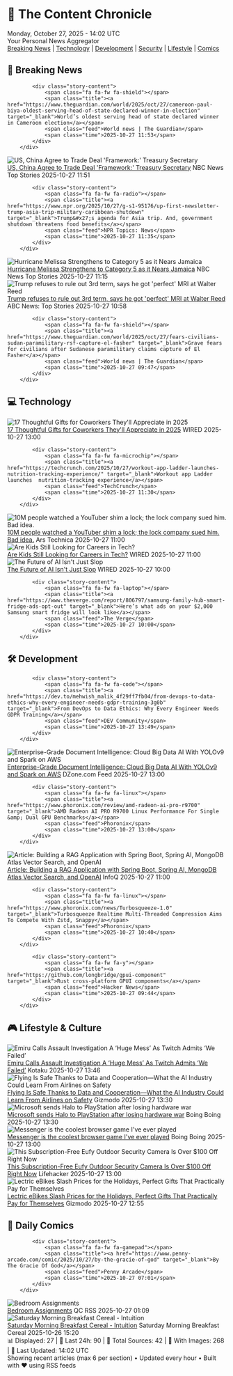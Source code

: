 <!-- Processing 54 RSS feeds at 2025-10-27 14:01:55 UTC -->
<!-- Processing: Garfield -->
<!-- Processing: Cyanide & Happiness -->
<!-- Processing: BBC Breaking News -->
<!-- Processing: NPR News -->
<!-- Processing: Reuters World News -->
<!-- Processing: NBC News Breaking -->
<!-- Processing: Guardian World News -->
<!-- Processing: O'Reilly Radar -->
<!-- Processing: WIRED -->
<!-- Processing: Slashdot -->
<!-- Processing: Dev.to -->
<!-- Processing: StackOverflow Blog -->
<!-- Processing: It's FOSS -->
<!-- Error processing https://itsfoss.com/rss/: The read operation timed out -->
<!-- Processing: OMG! Ubuntu -->
<!-- Processing: DistroWatch -->
<!-- Processing: Linux.com -->
<!-- Processing: Red Hat Blog -->
<!-- Processing: Ubuntu Blog -->
<!-- Processing: Gizmodo -->
<!-- Processing: Kotaku -->
<!-- Processing: Boing Boing -->
<!-- Processing: Krebs on Security -->
<!-- Generated 8 new posts out of 22 feeds processed -->
<div class="newspaper-header">
    <h1 class="newspaper-title">📰 The Content Chronicle</h1>
    <div class="newspaper-date">Monday, October 27, 2025 - 14:02 UTC</div>
    <div class="newspaper-subtitle">Your Personal News Aggregator</div>
</div>

<div class="newspaper-nav">
    <a href="#breaking">Breaking News</a> |
    <a href="#tech">Technology</a> |
    <a href="#dev">Development</a> |
    <a href="#security">Security</a> |
    <a href="#lifestyle">Lifestyle</a> |
    <a href="#webcomics">Comics</a>
</div>

<div class="news-section breaking-news" id="breaking">
<h2 class="section-header">🚨 Breaking News</h2>
<div class="stories-container">
<div class="story">
            
            <div class="story-content">
                <span class="fa fa-fw fa-shield"></span>
                <span class="title"><a href="https://www.theguardian.com/world/2025/oct/27/cameroon-paul-biya-oldest-serving-head-of-state-declared-winner-in-election" target="_blank">World’s oldest serving head of state declared winner in Cameroon election</a></span>
                <span class="feed">World news | The Guardian</span>
                <span class="time">2025-10-27 11:53</span>
            </div>
        </div>
<div class="story">
            <img src="https://media-cldnry.s-nbcnews.com/image/upload/t_fit_1500w/mpx/2704722219/2025_10/1761565859402_tdy_news_7a_peter_trump_china_deal_251027_1920x1080-pzrx8z.jpg" alt="US, China Agree to Trade Deal &#x27;Framework:&#x27; Treasury Secretary" class="story-image" loading="lazy" onerror="this.style.display='none'">
            <div class="story-content">
                <span class="fa fa-fw fa-broadcast-tower"></span>
                <span class="title"><a href="https://www.today.com/video/treasury-secretary-says-100-tariff-on-china-is-now-off-the-table-250685509693" target="_blank">US, China Agree to Trade Deal &#x27;Framework:&#x27; Treasury Secretary</a></span>
                <span class="feed">NBC News Top Stories</span>
                <span class="time">2025-10-27 11:51</span>
            </div>
        </div>
<div class="story">
            
            <div class="story-content">
                <span class="fa fa-fw fa-radio"></span>
                <span class="title"><a href="https://www.npr.org/2025/10/27/g-s1-95176/up-first-newsletter-trump-asia-trip-military-caribbean-shutdown" target="_blank">Trump&#x27;s agenda for Asia trip. And, government shutdown threatens food benefits</a></span>
                <span class="feed">NPR Topics: News</span>
                <span class="time">2025-10-27 11:35</span>
            </div>
        </div>
<div class="story">
            <img src="https://media-cldnry.s-nbcnews.com/image/upload/t_fit_1500w/mpx/2704722219/2025_10/1761563710922_tdy_news_7a_solis_hurricane_melissa_251027_1920x1080-o09ela.jpg" alt="Hurricane Melissa Strengthens to Category 5 as it Nears Jamaica" class="story-image" loading="lazy" onerror="this.style.display='none'">
            <div class="story-content">
                <span class="fa fa-fw fa-broadcast-tower"></span>
                <span class="title"><a href="https://www.today.com/video/hurricane-melissa-grows-to-a-category-5-threatening-jamaica-250681413864" target="_blank">Hurricane Melissa Strengthens to Category 5 as it Nears Jamaica</a></span>
                <span class="feed">NBC News Top Stories</span>
                <span class="time">2025-10-27 11:15</span>
            </div>
        </div>
<div class="story">
            <img src="https://s.abcnews.com/images/International/Trump-Japan-DB-251027_1761558181048_hpMain_4x3t_384.jpg" alt="Trump refuses to rule out 3rd term, says he got &#x27;perfect&#x27; MRI at Walter Reed" class="story-image" loading="lazy" onerror="this.style.display='none'">
            <div class="story-content">
                <span class="fa fa-fw fa-tv"></span>
                <span class="title"><a href="https://abcnews.go.com/Politics/trump-refuses-rule-3rd-term-perfect-mri-walter/story?id=126891128" target="_blank">Trump refuses to rule out 3rd term, says he got &#x27;perfect&#x27; MRI at Walter Reed</a></span>
                <span class="feed">ABC News: Top Stories</span>
                <span class="time">2025-10-27 10:58</span>
            </div>
        </div>
<div class="story">
            
            <div class="story-content">
                <span class="fa fa-fw fa-shield"></span>
                <span class="title"><a href="https://www.theguardian.com/world/2025/oct/27/fears-civilians-sudan-paramilitary-rsf-capture-el-fasher" target="_blank">Grave fears for civilians after Sudanese paramilitary claims capture of El Fasher</a></span>
                <span class="feed">World news | The Guardian</span>
                <span class="time">2025-10-27 09:47</span>
            </div>
        </div>
</div>
</div>
<div class="news-section tech-news" id="tech">
<h2 class="section-header">💻 Technology</h2>
<div class="stories-container">
<div class="story">
            <img src="https://media.wired.com/photos/683f7e7e3188facfa0309eda/master/pass/Update-%20Best%20Gifts%20for%20Coworkers_.png" alt="17 Thoughtful Gifts for Coworkers They&#x27;ll Appreciate in 2025" class="story-image" loading="lazy" onerror="this.style.display='none'">
            <div class="story-content">
                <span class="fa fa-fw fa-bolt"></span>
                <span class="title"><a href="https://www.wired.com/gallery/gifts-for-coworkers/" target="_blank">17 Thoughtful Gifts for Coworkers They&#x27;ll Appreciate in 2025</a></span>
                <span class="feed">WIRED</span>
                <span class="time">2025-10-27 13:00</span>
            </div>
        </div>
<div class="story">
            
            <div class="story-content">
                <span class="fa fa-fw fa-microchip"></span>
                <span class="title"><a href="https://techcrunch.com/2025/10/27/workout-app-ladder-launches-nutrition-tracking-experience/" target="_blank">Workout app Ladder launches  nutrition-tracking experience</a></span>
                <span class="feed">TechCrunch</span>
                <span class="time">2025-10-27 11:30</span>
            </div>
        </div>
<div class="story">
            <img src="https://cdn.arstechnica.net/wp-content/uploads/2025/10/lockpick-death-500x500.jpg" alt="10M people watched a YouTuber shim a lock; the lock company sued him. Bad idea." class="story-image" loading="lazy" onerror="this.style.display='none'">
            <div class="story-content">
                <span class="fa fa-fw fa-cog"></span>
                <span class="title"><a href="https://arstechnica.com/tech-policy/2025/10/suing-a-popular-youtuber-who-shimmed-a-130-lock-what-could-possibly-go-wrong/" target="_blank">10M people watched a YouTuber shim a lock; the lock company sued him. Bad idea.</a></span>
                <span class="feed">Ars Technica</span>
                <span class="time">2025-10-27 11:00</span>
            </div>
        </div>
<div class="story">
            <img src="https://media.wired.com/photos/68fb65b6f2565237e4a7b4dd/master/pass/102725_Kids-Careers-In-Tech.jpg" alt="Are Kids Still Looking for Careers in Tech?" class="story-image" loading="lazy" onerror="this.style.display='none'">
            <div class="story-content">
                <span class="fa fa-fw fa-bolt"></span>
                <span class="title"><a href="https://www.wired.com/story/teens-stem-school-career-artificial-intelligence/" target="_blank">Are Kids Still Looking for Careers in Tech?</a></span>
                <span class="feed">WIRED</span>
                <span class="time">2025-10-27 11:00</span>
            </div>
        </div>
<div class="story">
            <img src="https://media.wired.com/photos/68cb465cdb9cd0e442a2080a/master/pass/neuralviz_1.gif" alt="The Future of AI Isn&#x27;t Just Slop" class="story-image" loading="lazy" onerror="this.style.display='none'">
            <div class="story-content">
                <span class="fa fa-fw fa-bolt"></span>
                <span class="title"><a href="https://www.wired.com/story/the-future-of-ai-media-parody-of-the-apocalypse-guy-named-josh/" target="_blank">The Future of AI Isn&#x27;t Just Slop</a></span>
                <span class="feed">WIRED</span>
                <span class="time">2025-10-27 10:00</span>
            </div>
        </div>
<div class="story">
            
            <div class="story-content">
                <span class="fa fa-fw fa-laptop"></span>
                <span class="title"><a href="https://www.theverge.com/report/806797/samsung-family-hub-smart-fridge-ads-opt-out" target="_blank">Here’s what ads on your $2,000 Samsung smart fridge will look like</a></span>
                <span class="feed">The Verge</span>
                <span class="time">2025-10-27 10:00</span>
            </div>
        </div>
</div>
</div>
<div class="news-section dev-news" id="dev">
<h2 class="section-header">🛠️ Development</h2>
<div class="stories-container">
<div class="story">
            
            <div class="story-content">
                <span class="fa fa-fw fa-code"></span>
                <span class="title"><a href="https://dev.to/mehwish_malik_4f29ff7fb04/from-devops-to-data-ethics-why-every-engineer-needs-gdpr-training-3g0b" target="_blank">From DevOps to Data Ethics: Why Every Engineer Needs GDPR Training</a></span>
                <span class="feed">DEV Community</span>
                <span class="time">2025-10-27 13:49</span>
            </div>
        </div>
<div class="story">
            <img src="https://dz2cdn1.dzone.com/thumbnail?fid=18712480&w=600" alt="Enterprise-Grade Document Intelligence: Cloud Big Data AI With YOLOv9 and Spark on AWS" class="story-image" loading="lazy" onerror="this.style.display='none'">
            <div class="story-content">
                <span class="fa fa-fw fa-newspaper"></span>
                <span class="title"><a href="https://dzone.com/articles/document-intelligence-yolov9-spark-aws" target="_blank">Enterprise-Grade Document Intelligence: Cloud Big Data AI With YOLOv9 and Spark on AWS</a></span>
                <span class="feed">DZone.com Feed</span>
                <span class="time">2025-10-27 13:00</span>
            </div>
        </div>
<div class="story">
            
            <div class="story-content">
                <span class="fa fa-fw fa-linux"></span>
                <span class="title"><a href="https://www.phoronix.com/review/amd-radeon-ai-pro-r9700" target="_blank">AMD Radeon AI PRO R9700 Linux Performance For Single &amp; Dual GPU Benchmarks</a></span>
                <span class="feed">Phoronix</span>
                <span class="time">2025-10-27 13:00</span>
            </div>
        </div>
<div class="story">
            <img src="https://res.infoq.com/articles/rag-with-spring-mongo-open-ai/en/headerimage/rag-with-spring-mongo-open-ai-header-1761292137478.jpg" alt="Article: Building a RAG Application with Spring Boot, Spring AI, MongoDB Atlas Vector Search, and OpenAI" class="story-image" loading="lazy" onerror="this.style.display='none'">
            <div class="story-content">
                <span class="fa fa-fw fa-info-circle"></span>
                <span class="title"><a href="https://www.infoq.com/articles/rag-with-spring-mongo-open-ai/?utm_campaign=infoq_content&utm_source=infoq&utm_medium=feed&utm_term=global" target="_blank">Article: Building a RAG Application with Spring Boot, Spring AI, MongoDB Atlas Vector Search, and OpenAI</a></span>
                <span class="feed">InfoQ</span>
                <span class="time">2025-10-27 11:00</span>
            </div>
        </div>
<div class="story">
            
            <div class="story-content">
                <span class="fa fa-fw fa-linux"></span>
                <span class="title"><a href="https://www.phoronix.com/news/Turbosqueeze-1.0" target="_blank">Turbosqueeze Realtime Multi-Threaded Compression Aims To Compete With Zstd, Snappy</a></span>
                <span class="feed">Phoronix</span>
                <span class="time">2025-10-27 10:40</span>
            </div>
        </div>
<div class="story">
            
            <div class="story-content">
                <span class="fa fa-fw fa-y"></span>
                <span class="title"><a href="https://github.com/longbridge/gpui-component" target="_blank">Rust cross-platform GPUI components</a></span>
                <span class="feed">Hacker News</span>
                <span class="time">2025-10-27 09:44</span>
            </div>
        </div>
</div>
</div>
<div class="news-section lifestyle-news" id="lifestyle">
<h2 class="section-header">🎮 Lifestyle & Culture</h2>
<div class="stories-container">
<div class="story">
            <img src="https://kotaku.com/app/uploads/2025/10/Emiru2.jpg" alt="Emiru Calls Assault Investigation A ‘Huge Mess’ As Twitch Admits ‘We Failed’" class="story-image" loading="lazy" onerror="this.style.display='none'">
            <div class="story-content">
                <span class="fa fa-fw fa-gamepad"></span>
                <span class="title"><a href="https://kotaku.com/emiru-twitch-dan-clancy-assault-safety-investigation-2000639234" target="_blank">Emiru Calls Assault Investigation A ‘Huge Mess’ As Twitch Admits ‘We Failed’</a></span>
                <span class="feed">Kotaku</span>
                <span class="time">2025-10-27 13:46</span>
            </div>
        </div>
<div class="story">
            <img src="https://gizmodo.com/app/uploads/2025/08/airline-seat-window-1280x853.jpg" alt="Flying Is Safe Thanks to Data and Cooperation—What the AI Industry Could Learn From Airlines on Safety" class="story-image" loading="lazy" onerror="this.style.display='none'">
            <div class="story-content">
                <span class="fa fa-fw fa-computer"></span>
                <span class="title"><a href="https://gizmodo.com/flying-is-safe-thanks-to-data-and-cooperation-what-the-ai-industry-could-learn-from-airlines-on-safety-2000677427" target="_blank">Flying Is Safe Thanks to Data and Cooperation—What the AI Industry Could Learn From Airlines on Safety</a></span>
                <span class="feed">Gizmodo</span>
                <span class="time">2025-10-27 13:30</span>
            </div>
        </div>
<div class="story">
            <img src="https://i0.wp.com/boingboing.net/wp-content/uploads/2025/06/Xbox-Game-Pass-Ultimate-e1759850321837.jpg?fit=768%2C512&amp;quality=60&amp;ssl=1" alt="Microsoft sends Halo to PlayStation after losing hardware war" class="story-image" loading="lazy" onerror="this.style.display='none'">
            <div class="story-content">
                <span class="fa fa-fw fa-arrow-right"></span>
                <span class="title"><a href="https://boingboing.net/2025/10/27/microsoft-sends-halo-to-playstation-after-losing-hardware-war.html" target="_blank">Microsoft sends Halo to PlayStation after losing hardware war</a></span>
                <span class="feed">Boing Boing</span>
                <span class="time">2025-10-27 13:30</span>
            </div>
        </div>
<div class="story">
            <img src="https://i0.wp.com/boingboing.net/wp-content/uploads/2025/10/Messenger.png?fit=1576%2C843&amp;quality=55&amp;ssl=1" alt="Messenger is the coolest browser game I&#x27;ve ever played" class="story-image" loading="lazy" onerror="this.style.display='none'">
            <div class="story-content">
                <span class="fa fa-fw fa-arrow-right"></span>
                <span class="title"><a href="https://boingboing.net/2025/10/27/messenger-is-the-coolest-browser-game-ive-ever-played.html" target="_blank">Messenger is the coolest browser game I&#x27;ve ever played</a></span>
                <span class="feed">Boing Boing</span>
                <span class="time">2025-10-27 13:00</span>
            </div>
        </div>
<div class="story">
            <img src="https://lifehacker.com/imagery/articles/01K8J7M3AJ3Z79HPHP9H5JFJ0E/hero-image.png" alt="This Subscription-Free Eufy Outdoor Security Camera Is Over $100 Off Right Now" class="story-image" loading="lazy" onerror="this.style.display='none'">
            <div class="story-content">
                <span class="fa fa-fw fa-life-ring"></span>
                <span class="title"><a href="https://lifehacker.com/tech/eufy-solocam-s340-security-camera-sale?utm_medium=RSS" target="_blank">This Subscription-Free Eufy Outdoor Security Camera Is Over $100 Off Right Now</a></span>
                <span class="feed">Lifehacker</span>
                <span class="time">2025-10-27 13:00</span>
            </div>
        </div>
<div class="story">
            <img src="https://gizmodo.com/app/uploads/2025/10/1S44P9z3Sv5ugIj3uERGuLbkNkBR_sKX.jpg" alt="Lectric eBikes Slash Prices for the Holidays, Perfect Gifts That Practically Pay for Themselves" class="story-image" loading="lazy" onerror="this.style.display='none'">
            <div class="story-content">
                <span class="fa fa-fw fa-computer"></span>
                <span class="title"><a href="https://gizmodo.com/lectric-ebikes-slash-prices-for-the-holidays-perfect-gifts-that-practically-pay-for-themselves-2000672938" target="_blank">Lectric eBikes Slash Prices for the Holidays, Perfect Gifts That Practically Pay for Themselves</a></span>
                <span class="feed">Gizmodo</span>
                <span class="time">2025-10-27 12:55</span>
            </div>
        </div>
</div>
</div>
<div class="news-section webcomics-section" id="webcomics">
<h2 class="section-header">🎨 Daily Comics</h2>
<div class="stories-container">
<div class="story">
            
            <div class="story-content">
                <span class="fa fa-fw fa-gamepad"></span>
                <span class="title"><a href="https://www.penny-arcade.com/comic/2025/10/27/by-the-gracie-of-god" target="_blank">By The Gracie Of God</a></span>
                <span class="feed">Penny Arcade</span>
                <span class="time">2025-10-27 07:01</span>
            </div>
        </div>
<div class="story">
            <img src="http://www.questionablecontent.net/comics/5687.png" alt="Bedroom Assignments" class="story-image" loading="lazy" onerror="this.style.display='none'">
            <div class="story-content">
                <span class="fa fa-fw fa-music"></span>
                <span class="title"><a href="http://questionablecontent.net/view.php?comic=5687" target="_blank">Bedroom Assignments</a></span>
                <span class="feed">QC RSS</span>
                <span class="time">2025-10-27 01:09</span>
            </div>
        </div>
<div class="story">
            <img src="https://www.smbc-comics.com/comics/1761451058-20251026.png" alt="Saturday Morning Breakfast Cereal - Intuition" class="story-image" loading="lazy" onerror="this.style.display='none'">
            <div class="story-content">
                <span class="fa fa-fw fa-smile"></span>
                <span class="title"><a href="https://www.smbc-comics.com/comic/intuition" target="_blank">Saturday Morning Breakfast Cereal - Intuition</a></span>
                <span class="feed">Saturday Morning Breakfast Cereal</span>
                <span class="time">2025-10-26 15:20</span>
            </div>
        </div>
</div>
</div>

<div class="newspaper-footer">
    <div class="stats">
        📊 Displayed: 27 | 📅 Last 24h: 90 | 📡 Total Sources: 42 | 📸 With Images: 268 |
        🔄 Last Updated: 14:02 UTC
    </div>
    <div class="footer-note">
        Showing recent articles (max 6 per section) • Updated every hour • Built with ❤️ using RSS feeds
    </div>
</div>
